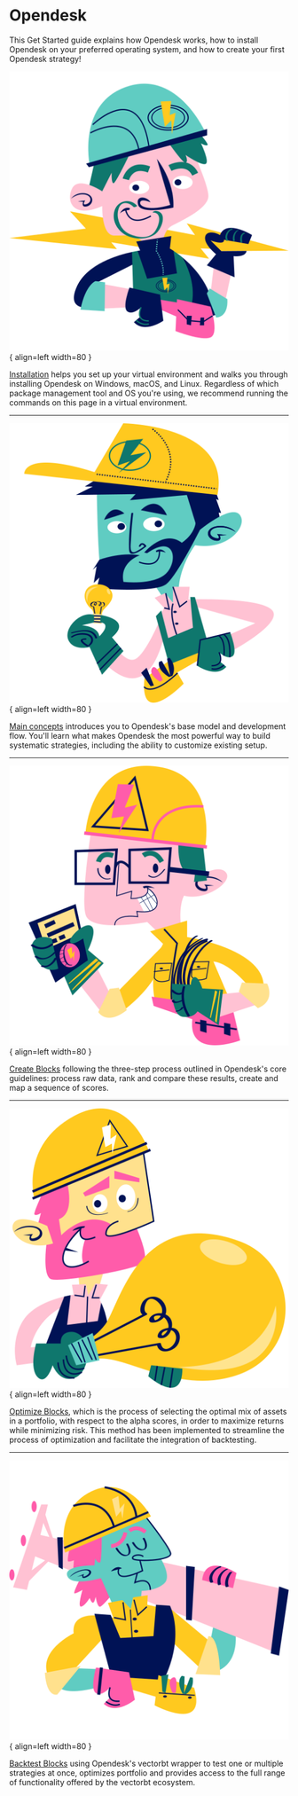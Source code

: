 # Opendesk

This Get Started guide explains how Opendesk works, how to install Opendesk on your preferred operating system, and how to create your first Opendesk strategy!

<div class="result" markdown>

![Installation](../assets/images/flaticon_1.png){ align=left width=80 }

[Installation](./installation.md) helps you set up your virtual environment and walks you through installing Opendesk on Windows, macOS, and Linux. Regardless of which package management tool and OS you're using, we recommend running the commands on this page in a virtual environment.

</div>

 ***

<div class="result" markdown>

![Main concepts](../assets/images/flaticon_2.png){ align=left width=80 }

[Main concepts](./main_concepts.md) introduces you to Opendesk's base model and development flow. You'll learn what makes Opendesk the most powerful way to build systematic strategies, including the ability to customize existing setup. 

</div>

***

<div class="result" markdown>

![Create Blocks](../assets/images/flaticon_3.png){ align=left width=80 }

[Create Blocks](./create_blocks.md) following the three-step process outlined in Opendesk's core guidelines: process raw data, rank and compare these results, create and map a sequence of scores.

</div>

***

<div class="result" markdown>

![Image title](../assets/images/flaticon_4.png){ align=left width=80 }

[Optimize Blocks](./optimize_blocks.md), which is the process of selecting the optimal mix of assets in a portfolio, with respect to the alpha scores, in order to maximize returns while minimizing risk. This method has been implemented to streamline the process of optimization and facilitate the integration of backtesting.
</div>

***

<div class="result" markdown>

![Backtest Blocks](../assets/images/flaticon_5.png){ align=left width=80 }

[Backtest Blocks](./backtest_blocks.md) using Opendesk's vectorbt wrapper to test one or multiple strategies at once, optimizes portfolio and provides access to the full range of functionality offered by the vectorbt ecosystem.

</div>